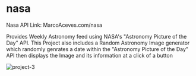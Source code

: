 # nasa
 Nasa API
 Link: MarcoAceves.com/nasa
 
Provides Weekly Astronomy feed using NASA's "Astronomy Picture of the Day" API. This Project also includes a Random Astronomy Image generator which randomly genrates a date within the "Astronomy Picture of the Day" API then displays the Image and its information at a click of a button

![project-3](https://user-images.githubusercontent.com/85464208/214744548-6827eddd-f888-4837-82ba-09502e66cd23.png)
